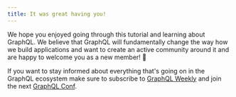 ```yaml
---
title: It was great having you!
---
```


We hope you enjoyed going through this tutorial and learning about GraphQL. We believe that GraphQL will fundamentally change the way how we build applications and want to create an active community around it and are happy to welcome you as a new member! 🙌

If you want to stay informed about everything that's going on in the GraphQL ecosystem make sure to subscribe to [GraphQL Weekly](https://graphqlweekly.com) and join the next [GraphQL Conf](https://www.graphqlconf.org).

